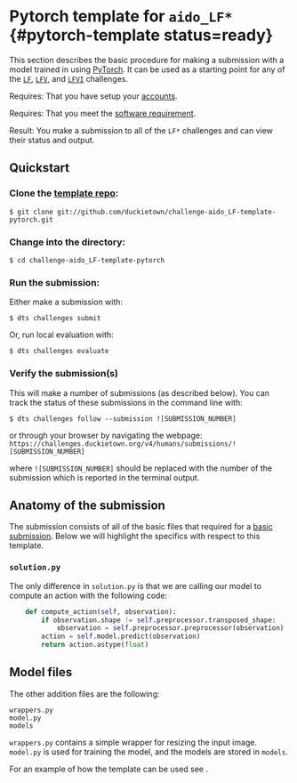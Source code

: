 # Pytorch template for `aido_LF*` {#pytorch-template status=ready}

This section describes the basic procedure for making a submission with a model trained in using [PyTorch](https://pytorch.org/). It can be used as a starting point for any of the [`LF`](#lf), [`LFV`](#lf_v), and [`LFVI`](#lf_v_i) challenges.

<div class='requirements' markdown='1'>

Requires: That you have setup your [accounts](#cm-accounts).

Requires: That you meet the [software requirement](#cm-sw).

Result: You make a submission to all of the `LF*` challenges and can view their status and output.

</div>

## Quickstart

### Clone the [template repo](https://github.com/duckietown/challenge-aido_LF-template-pytorch):

    $ git clone git://github.com/duckietown/challenge-aido_LF-template-pytorch.git

### Change into the directory:
    
    $ cd challenge-aido_LF-template-pytorch
        
### Run the submission:

Either make a submission with:

    $ dts challenges submit


Or, run local evaluation with:

    $ dts challenges evaluate

### Verify the submission(s)

This will make a number of submissions (as described below). You can track the status of these submissions in the command line with:

    $ dts challenges follow --submission ![SUBMISSION_NUMBER]

or through your browser by navigating the webpage: `https://challenges.duckietown.org/v4/humans/submissions/![SUBMISSION_NUMBER]`

where `![SUBMISSION_NUMBER]` should be replaced with the number of the submission which is reported in the terminal output. 

## Anatomy of the submission

The submission consists of all of the basic files that required for a [basic submission](#minimal-template). Below we will highlight the specifics with respect to this template.

### `solution.py`

The only difference in `solution.py` is that we are calling our model to compute an action with the following code:

```python
    def compute_action(self, observation):
        if observation.shape != self.preprocessor.transposed_shape:
            observation = self.preprocessor.preprocessor(observation)
        action = self.model.predict(observation)
        return action.astype(float)
```

## Model files

The other addition files are the following:

    wrappers.py
    model.py
    models

`wrappers.py` contains a simple wrapper for resizing the input image. `model.py` is used for training the model, and the models are stored in `models`.

For an example of how the template can be used see [](#embodied_rl).

